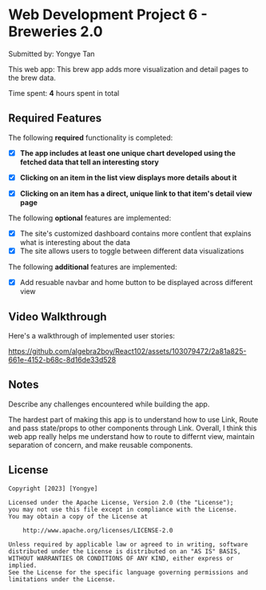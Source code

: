 # Web Development Project 6 - Breweries 2.0

Submitted by: Yongye Tan

This web app: This brew app adds more visualization and detail pages to the brew data.

Time spent: **4** hours spent in total

## Required Features

The following **required** functionality is completed:

- [x] **The app includes at least one unique chart developed using the fetched data that tell an interesting story**
- [x] **Clicking on an item in the list view displays more details about it**
- [x] **Clicking on an item has a direct, unique link to that item's detail view page**


The following **optional** features are implemented:

- [x] The site's customized dashboard contains more contÍent that explains what is interesting about the data
- [x] The site allows users to toggle between different data visualizations

The following **additional** features are implemented:

* [x] Add resuable navbar and home button to be displayed across different view

## Video Walkthrough

Here's a walkthrough of implemented user stories:

https://github.com/algebra2boy/React102/assets/103079472/2a81a825-661e-4152-b68c-8d16de33d528


## Notes

Describe any challenges encountered while building the app.

The hardest part of making this app is to understand how to use Link, Route and pass state/props to other components through Link.
Overall, I think this web app really helps me understand how to route to differnt view, maintain separation of concern, and make
reusable components.

## License

    Copyright [2023] [Yongye]

    Licensed under the Apache License, Version 2.0 (the "License");
    you may not use this file except in compliance with the License.
    You may obtain a copy of the License at

        http://www.apache.org/licenses/LICENSE-2.0

    Unless required by applicable law or agreed to in writing, software
    distributed under the License is distributed on an "AS IS" BASIS,
    WITHOUT WARRANTIES OR CONDITIONS OF ANY KIND, either express or implied.
    See the License for the specific language governing permissions and
    limitations under the License.
